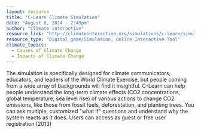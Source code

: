 ```yaml
---
layout: resource
title: "C-Learn Climate Simulation"
date: "August 8, 2014 - 2:49pm"
author: "Climate interactive"
resource_link: "http://climateinteractive.org/simulations/c-learn/simulation"
resource_type: "Digital game/Simulation, Online Interactive Tool"
climate_topics:
  - Causes of Climate Change
  - Impacts of Climate Change
---
```


The simulation is specifically designed for climate communicators, educators, and leaders of the World Climate Exercise, but people coming from a wide array of backgrounds will find it insightful. C-Learn can help people understand the long-term climate effects (CO2 concentrations, global temperature, sea level rise) of various actions to change CO2 emissions, like those from fossil fuels, deforestation, and planting trees. You can ask multiple, customized "what if" questions and understand why the system reacts as it does. Users can access as guest or free user registration (2013)